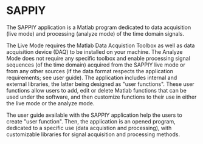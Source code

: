 # SAPPIY
The SAPPIY application is a Matlab program dedicated to data acquisition (live mode) and processing (analyze mode) of the time domain signals.

The Live Mode requires the Matlab Data Acquistion Toolbox as well as data acquisition device (DAQ) to be installed on your machine.
The Analyze Mode does not require any specific toolbox and enable processing signal sequences (of the time domain) acquired from the SAPPIY live mode or from any other sources (if the data format respects the application requirements; see user guide).
The application includes internal and external libraries, the latter being designed as "user functions". These user functions allow users to add, edit or delete Matlab functions that can be used under the software, and then customize functions to their use in either the live mode or the analyze mode.

The user guide available with the SAPPIY application help the users to create "user function". Then, the application is an opened program, dedicated to a specific use (data acquistion and processing), with customizable libraries for signal acquisition and processing methods.
